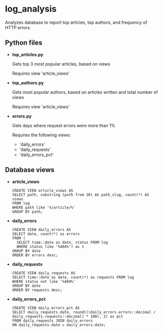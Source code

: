 # log_analysis
Analyzes database to report top articles, top authors, and frequency of HTTP errors.

## Python files

* __top_articles.py__

   Gets top 3 most popular articles, based on views

   Requires view 'article_views'

* __top_authors.py__

   Gets most popular authors, based on articles written and total number of views

   Requires view 'article_views'

* __errors.py__

   Gets days where request errors were more than 1%

   Requires the following views:
   * 'daily_errors'
   * 'daily_requests'
   * 'daily_errors_pct'

## Database views

* __article_views__
  
  ```
  CREATE VIEW article_views AS
  SELECT path, substring (path from 10) AS path_slug, count(*) AS views
  FROM log
  WHERE path like '%/article/%'
  GROUP BY path;
  ```

* __daily_errors__

  ```
  CREATE VIEW daily_errors AS
  SELECT date, count(*) as errors
  FROM (
	SELECT time::date as date, status FROM log
	WHERE status like '%404%') as t
  GROUP BY date
  ORDER BY errors desc;
  ```

* __daily_requests__

  ```
  CREATE VIEW daily_requests AS
  SELECT time::date as date, count(*) as requests FROM log
  WHERE status not like '%404%'
  GROUP BY date
  ORDER BY requests desc;
  ```

* __daily_errors_pct__

  ```
  CREATE VIEW daily_errors_pct AS
  SELECT daily_requests.date, round(((daily_errors.errors::decimal / daily_requests.requests::decimal) * 100), 2) as pct
  FROM daily_requests JOIN daily_errors 
  ON daily_requests.date = daily_errors.date;
  ```

